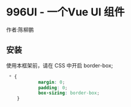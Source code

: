 # 996UI - 一个Vue UI 组件
作者:陈柳鹏


## 安装

使用本框架前，请在 CSS 中开启 border-box;

```css
 * {
            margin: 0;
            padding: 0;
            box-sizing: border-box;
    }
```

